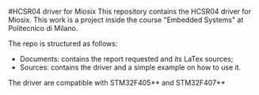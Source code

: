 #HCSR04 driver for Miosix
This repository contains the HCSR04 driver for Miosix. This work is a project inside the course "Embedded Systems" at Politecnico di Milano.

The repo is structured as follows:
- Documents: contains the report requested and its LaTex sources;
- Sources: contains the driver and a simple example on how to use it.

The driver are compatible with STM32F405** and STM32F407**
